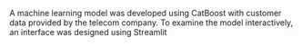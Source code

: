 A machine learning model was developed using CatBoost with customer data provided by the telecom company. To examine the model interactively, an interface was designed using Streamlit
